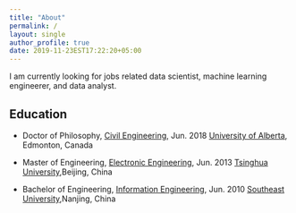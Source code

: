 ```yaml
---
title: "About"
permalink: /
layout: single
author_profile: true
date: 2019-11-23EST17:22:20+05:00
---
```


I am currently looking for jobs related data scientist, machine learning engineerer, and data analyst.

## Education
- Doctor of Philosophy, [Civil Engineering](http://www.civil.engineering.ualberta.ca/), Jun. 2018
[University of Alberta](https://www.ualberta.ca/), Edmonton, Canada             

- Master of Engineering, [Electronic Engineering](http://www.ee.tsinghua.edu.cn/publish/eeen/index.html), Jun. 2013
[Tsinghua University](http://www.tsinghua.edu.cn/publish/newthuen/),Beijing, China

- Bachelor of Engineering, [Information Engineering](http://radio.seu.edu.cn/), Jun. 2010
[Southeast University](http://www.seu.edu.cn/english/),Nanjing, China


